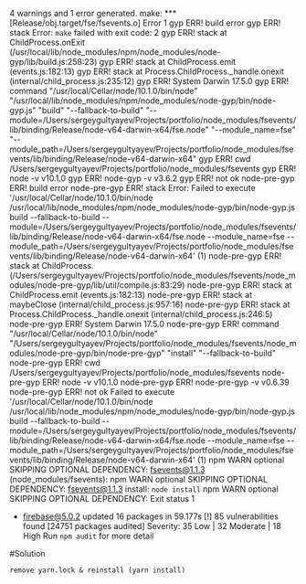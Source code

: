 4 warnings and 1 error generated.
make: *** [Release/obj.target/fse/fsevents.o] Error 1
gyp ERR! build error 
gyp ERR! stack Error: `make` failed with exit code: 2
gyp ERR! stack     at ChildProcess.onExit (/usr/local/lib/node_modules/npm/node_modules/node-gyp/lib/build.js:258:23)
gyp ERR! stack     at ChildProcess.emit (events.js:182:13)
gyp ERR! stack     at Process.ChildProcess._handle.onexit (internal/child_process.js:235:12)
gyp ERR! System Darwin 17.5.0
gyp ERR! command "/usr/local/Cellar/node/10.1.0/bin/node" "/usr/local/lib/node_modules/npm/node_modules/node-gyp/bin/node-gyp.js" "build" "--fallback-to-build" "--module=/Users/sergeygultyayev/Projects/portfolio/node_modules/fsevents/lib/binding/Release/node-v64-darwin-x64/fse.node" "--module_name=fse" "--module_path=/Users/sergeygultyayev/Projects/portfolio/node_modules/fsevents/lib/binding/Release/node-v64-darwin-x64"
gyp ERR! cwd /Users/sergeygultyayev/Projects/portfolio/node_modules/fsevents
gyp ERR! node -v v10.1.0
gyp ERR! node-gyp -v v3.6.2
gyp ERR! not ok 
node-pre-gyp ERR! build error 
node-pre-gyp ERR! stack Error: Failed to execute '/usr/local/Cellar/node/10.1.0/bin/node /usr/local/lib/node_modules/npm/node_modules/node-gyp/bin/node-gyp.js build --fallback-to-build --module=/Users/sergeygultyayev/Projects/portfolio/node_modules/fsevents/lib/binding/Release/node-v64-darwin-x64/fse.node --module_name=fse --module_path=/Users/sergeygultyayev/Projects/portfolio/node_modules/fsevents/lib/binding/Release/node-v64-darwin-x64' (1)
node-pre-gyp ERR! stack     at ChildProcess.<anonymous> (/Users/sergeygultyayev/Projects/portfolio/node_modules/fsevents/node_modules/node-pre-gyp/lib/util/compile.js:83:29)
node-pre-gyp ERR! stack     at ChildProcess.emit (events.js:182:13)
node-pre-gyp ERR! stack     at maybeClose (internal/child_process.js:957:16)
node-pre-gyp ERR! stack     at Process.ChildProcess._handle.onexit (internal/child_process.js:246:5)
node-pre-gyp ERR! System Darwin 17.5.0
node-pre-gyp ERR! command "/usr/local/Cellar/node/10.1.0/bin/node" "/Users/sergeygultyayev/Projects/portfolio/node_modules/fsevents/node_modules/node-pre-gyp/bin/node-pre-gyp" "install" "--fallback-to-build"
node-pre-gyp ERR! cwd /Users/sergeygultyayev/Projects/portfolio/node_modules/fsevents
node-pre-gyp ERR! node -v v10.1.0
node-pre-gyp ERR! node-pre-gyp -v v0.6.39
node-pre-gyp ERR! not ok 
Failed to execute '/usr/local/Cellar/node/10.1.0/bin/node /usr/local/lib/node_modules/npm/node_modules/node-gyp/bin/node-gyp.js build --fallback-to-build --module=/Users/sergeygultyayev/Projects/portfolio/node_modules/fsevents/lib/binding/Release/node-v64-darwin-x64/fse.node --module_name=fse --module_path=/Users/sergeygultyayev/Projects/portfolio/node_modules/fsevents/lib/binding/Release/node-v64-darwin-x64' (1)
npm WARN optional SKIPPING OPTIONAL DEPENDENCY: fsevents@1.1.3 (node_modules/fsevents):
npm WARN optional SKIPPING OPTIONAL DEPENDENCY: fsevents@1.1.3 install: `node install`
npm WARN optional SKIPPING OPTIONAL DEPENDENCY: Exit status 1

+ firebase@5.0.2
updated 16 packages in 59.177s
[!] 85 vulnerabilities found [24751 packages audited]
    Severity: 35 Low | 32 Moderate | 18 High
    Run `npm audit` for more detail

#Solution

`remove yarn.lock & reinstall (yarn install)`
